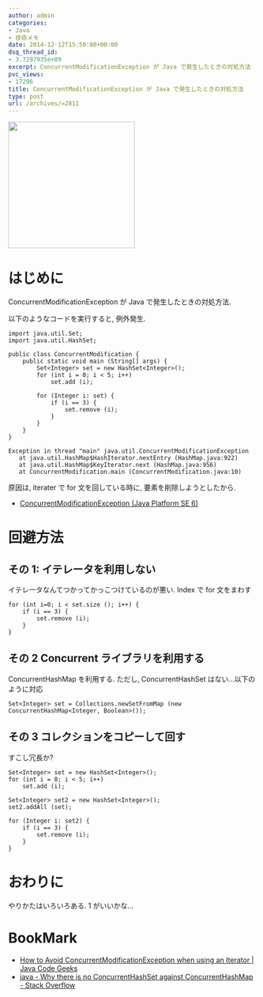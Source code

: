 ```yaml
---
author: admin
categories:
- Java
- 技術メモ
date: 2014-12-12T15:59:00+00:00
dsq_thread_id:
- 3.7297935e+09
excerpt: ConcurrentModificationException が Java で発生したときの対処方法
pvc_views:
- 17296
title: ConcurrentModificationException が Java で発生したときの対処方法
type: post
url: /archives/=2811
---
```


<a href="http://futurismo.biz/wp-content/uploads/java.png"><img alt="" src="http://futurismo.biz/wp-content/uploads/java.png" width="256" height="256" /></a>

はじめに
========

ConcurrentModificationException が Java で発生したときの対処方法.

以下のようなコードを実行すると, 例外発生.

``` {.java}
import java.util.Set;
import java.util.HashSet;

public class ConcurrentModification {
    public static void main (String[] args) {
        Set<Integer> set = new HashSet<Integer>();
        for (int i = 0; i < 5; i++)
            set.add (i);

        for (Integer i: set) {
            if (i == 3) {
                set.remove (i);
            }
        }
    }
}
```

``` {.bash}
Exception in thread "main" java.util.ConcurrentModificationException
   at java.util.HashMap$HashIterator.nextEntry (HashMap.java:922)
   at java.util.HashMap$KeyIterator.next (HashMap.java:956)
   at ConcurrentModification.main (ConcurrentModification.java:10)
```

原因は, iterater で for 文を回している時に, 要素を削除しようとしたから.

-   [ConcurrentModificationException (Java Platform
    SE 6)](http://e-class.center.yuge.ac.jp/jdk_docs/ja/api/java/util/ConcurrentModificationException.html)

回避方法
========

その 1: イテレータを利用しない
------------------------------

イテレータなんてつかってかっこつけているのが悪い. Index で for
文をまわす

``` {.java}
for (int i=0; i < set.size (); i++) {
    if (i == 3) {
        set.remove (i);
    }
}
```

その 2 Concurrent ライブラリを利用する
--------------------------------------

ConcurrentHashMap を利用する. ただし, ConcurrentHashSet
はない...以下のように対応

``` {.java}
Set<Integer> set = Collections.newSetFromMap (new ConcurrentHashMap<Integer, Boolean>());
```

その 3 コレクションをコピーして回す
-----------------------------------

すこし冗長か?

``` {.java}
Set<Integer> set = new HashSet<Integer>();
for (int i = 0; i < 5; i++)
    set.add (i);

Set<Integer> set2 = new HashSet<Integer>();
set2.addAll (set);

for (Integer i: set2) {
    if (i == 3) {
        set.remove (i);
    }
}
```

おわりに
========

やりかたはいろいろある. 1 がいいかな...

BookMark
========

-   [How to Avoid ConcurrentModificationException when using an Iterator
    | Java Code
    Geeks](http://www.javacodegeeks.com/2011/05/avoid-concurrentmodificationexception.html)
-   [java - Why there is no ConcurrentHashSet against
    ConcurrentHashMap - Stack
    Overflow](http://stackoverflow.com/questions/6992608/why-there-is-no-concurrenthashset-against-concurrenthashmap)

